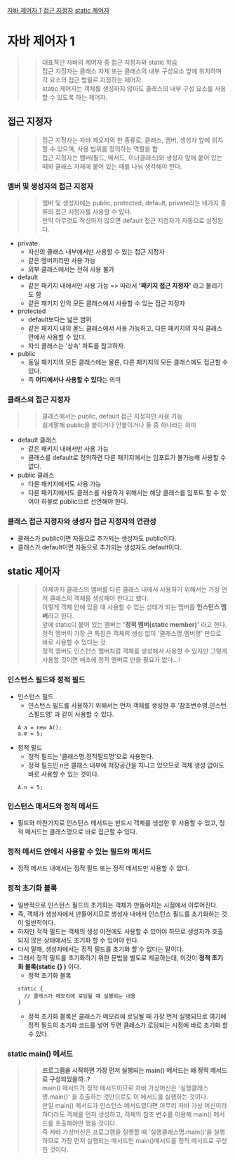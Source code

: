 [자바 제어자 1](#자바-제어자-1)
[접근 지정자](#접근-지정자)
[static 제어자](#static-제어자)

# 자바 제어자 1
>> 대표적인 자바의 제어자 중 접근 지정자와 static 학습 <br>
>> 접근 지정자는 클래스 자체 또는 클래스의 내부 구성요소 앞에 위치하며 각 요소의 접근 범윌르 지정하는 제어자.<br>
>> static 제어자는 객체를 생성하지 않아도 클래스의 내부 구성 요소를 사용할 수 있도록 하는 제어자.

## 접근 지정자
>> 접근 지정자는 자바 제오자의 한 종류로, 클래스, 멤버, 생성자 앞에 위치할 수 있으며, 사용 범위를 정의하는 역할을 함<br>
>> 접근 지정자는 멤버(필드, 메서드, 이너클래스)와 생성자 앞에 붙어 있는 때와 클래스 자체에 붙어 있는 때를 나눠 생각해야 한다.

### 멤버 및 생성자의 접근 지정자
>> 멤버 및 생성자에는 public, protected, default, private라는 네가지 종류의 접근 지정자를 사용할 수 있다.<br>
>> 만약 아무것도 작성하지 않으면 default 접근 지정자가 자동으로 설정된다.
- private
  - 자신의 클래스 내부에서만 사용할 수 있는 접근 지정자
  - 같은 멤버끼리만 사용 가능
  - 외부 클래스에서는 전혀 사용 불가   
- default
  - 같은 패키지 내에서만 사용 가능 => 따라서 **'패키지 접근 지정자'** 라고 불리기도 함
  - 같은 패키지 안의 모든 클래스에서 사용할 수 있는 접근 지정자
- protected
  - default보다는 넓은 범위
  - 같은 패키지 내의 몯느 클래스에서 사용 가능하고, 다른 패키지의 자식 클래스 안에서 사용할 수 있다.
  - 자식 클래스는 '상속' 파트를 참고하자. 
- public
  - 동일 패키지의 모든 클래스에는 물론, 다른 패키지의 모든 클래스에도 접근할 수 있다.
  - 즉 **어디에서나 사용할 수 있다**는 의미

### 클래스의 접근 지정자
>> 클래스에서는 public, default 접근 지정자만 사용 가능<br>
>> 쉽게말해 public을 붙이거나 안붙이거나 둘 중 하나라는 의미
- default 클래스
  - 같은 패키지 내애서만 사용 가능
  - 클래스를 default로 정의하면 다른 패키지에서는 임포트가 불가능해 사용할 수 없다.
- public 클래스
  - 다른 패키지에서도 사용 가능
  - 다른 패키지에서도 클래스를 사용하기 위해서는 해당 클래스를 임포트 할 수 있어야 하믛로 public으로 선언해야 한다. 

### 클래스 접근 지정자와 생성자 접근 지정자의 연관성
- 클래스가 public이면 자동으로 추가되는 생성자도 public이다.
- 클래스가 default이면 자동으로 추가되는 생성자도 default이다.

## static 제어자
>> 이제까지 클래스의 멤버를 다른 클래스 내에서 사용하기 위해서는 가장 먼저 클래스의 객체를 생성해야 한다고 했다.<br>
>> 이렇게 객체 안에 있을 때 사용할 수 있는 상태가 되는 멤버를 **인스턴스 멤버**라고 한다.<br>
>> 앞에 static이 붙어 있는 멤버는 **'정적 멤버(static member)'** 라고 한다.<br>
>> 정적 멤버의 가장 큰 특징은 객체의 생성 없이 '클래스명.멤버명' 만으로 바로 사용할 수 있다는 것.<br>
>> 정적 멤버도 인스턴스 멤버처럼 객체를 생성해서 사용할 수 있지만 그렇게 사용할 것이면 애초에 정적 멤버로 만들 필요가 없다...!
### 인스턴스 필드와 정적 필드
- 인스턴스 필드
  - 인스턴스 필드를 사용하기 위해서는 먼저 객체를 생성한 후 '참조변수명.인스턴스필드명' 과 같이 사용할 수 있다.
  ```
  A a = new A();
  a.m = 5;
  ```
- 정적 필드
  - 정적 필드는 '클래스명.정적필드명'으로 사용한다.
  - 정적 필드인 n은 클래스 내부에 저장공간을 지니고 있으므로 객체 생성 없이도 바로 사용할 수 있는 것이다.
  ```
  A.n = 5;
  ```
### 인스턴스 메서드와 정적 메서드
- 필드와 마찬가지로 인스턴스 메서드는 반드시 객체를 생성한 후 사용할 수 있고, 정적 메서드는 클래스명으로 바로 접근할 수 있다.

### 정적 메서드 안에서 사용할 수 있는 필드와 메서드
- 정적 메서드 내에서는 정적 필드 또는 정적 메서드만 사용할 수 있다.

### 정적 초기화 블록
- 일반적으로 인스턴스 필드의 초기화는 객체가 만들어지는 시점에서 이루어진다.
- 즉, 객체가 생성자에서 만들어지므로 생성자 내에서 인스턴스 필드를 초기화하는 것이 일반적이다.
- 하지만 적적 필드는 객체의 생성 이전에도 사용할 수 있어야 하므로 생성자가 호출되지 않은 상태에서도 초기화 할 수 있어야 한다.
- 다시 말해, 생성자에서는 정적 필드를 초기화 할 수 없다는 말이다.
- 그래서 정적 필드를 초기화하기 위한 문법을 별도로 제공하는데, 이것이 **정적 초기화 블록(static {} )** 이다.
  - 정적 초기화 블록
  ```
  static {
    // 클래스가 메모리에 로딩될 때 실행되는 내용
  }
  ```
  - 정적 초기화 블록은 클래스가 메모리에 로딩될 때 가장 먼저 실행되므로 여기에 정적 필드의 초기화 코드를 넣어 두면 클래스가 로딩되는 시점에 바로 초기화 할 수 있다.

### static main() 메서드
>> **프로그램을 시작하면 가장 먼저 실행되는 main() 메서드는 왜 정적 메서드로 구성되었을까..?**<br>
>> main() 메서드가 정적 메서드이므로 자바 가상머신은 '실행클래스명.main()' 을 호출하는 것만으로도 이 메서드를 실행하는 것이다.<br>
>> 만일 main() 메서드가 인스턴스 메서드였다면 아무리 자바 가상 머신이라 하더라도 객체를 먼저 생성하고, 객체의 참조 변수를 이용해 main() 메서드를 호출해야만 했을 것이다.<br>
>> 즉 자바 가상머신은 프로그램을 실행할 때 '실행클래스명.main()'을 실행하므로 가장 먼저 실행되는 메서드인 main()메서드를 정적 메서드로 구성한 것이다.

